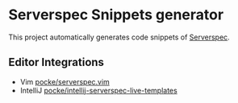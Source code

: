 Serverspec Snippets generator
=====================

This project automatically generates code snippets of [Serverspec](http://serverspec.org/).


Editor Integrations
-----------

- Vim [pocke/serverspec.vim](https://github.com/pocke/serverspec.vim)
- IntelliJ [pocke/intellij-serverspec-live-templates](https://github.com/pocke/intellij-serverspec-live-templates)
